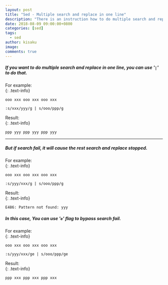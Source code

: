 ```yaml
---
layout: post
title: "Sed - Multiple search and replace in one line"
description: "There is an instruction how to do multiple search and replace. "
date: 2018-08-09 09:00:00+0800
categories: [sed]
tags:
  - sed
author: kisaku
image:
comments: true
---
```


##### If you want to do multiple search and replace in one line, you can use '`|`' to do that. 
For example:  
{: .text-info}
```
ooo xxx ooo xxx ooo xxx

:s/xxx/yyy/g | s/ooo/ppp/g
```
Result:  
{: .text-info}
```
ppp yyy ppp yyy ppp yyy
```
---
##### But if search fail, it will cause the rest search and replace stopped. 
For example:  
{: .text-info}
```
ooo xxx ooo xxx ooo xxx

:s/yyy/xxx/g | s/ooo/ppp/g
```
Result:  
{: .text-info}
```
E486: Pattern not found: yyy
```
##### In this case, You can use '`e`' flag to bypass search fail.  
For example:  
{: .text-info}
```
ooo xxx ooo xxx ooo xxx

:s/yyy/xxx/ge | s/ooo/ppp/ge
```
Result:  
{: .text-info}
```
ppp xxx ppp xxx ppp xxx
```
